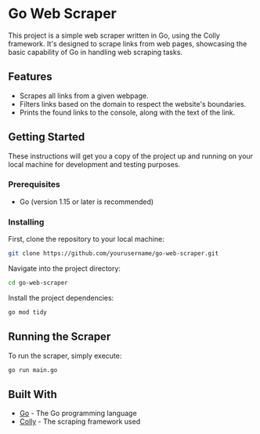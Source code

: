 # Go Web Scraper

This project is a simple web scraper written in Go, using the Colly framework. It's designed to scrape links from web pages, showcasing the basic capability of Go in handling web scraping tasks.

## Features

- Scrapes all links from a given webpage.
- Filters links based on the domain to respect the website's boundaries.
- Prints the found links to the console, along with the text of the link.

## Getting Started

These instructions will get you a copy of the project up and running on your local machine for development and testing purposes.

### Prerequisites

- Go (version 1.15 or later is recommended)

### Installing

First, clone the repository to your local machine:

```bash
git clone https://github.com/yourusername/go-web-scraper.git
```

Navigate into the project directory:

```bash
cd go-web-scraper
```

Install the project dependencies:

```bash
go mod tidy
```

## Running the Scraper

To run the scraper, simply execute:

```bash
go run main.go
```

## Built With

* [Go](https://go.dev) - The Go programming language
* [Colly](https://go-colly.org) - The scraping framework used